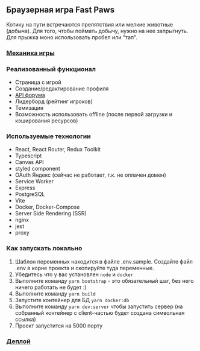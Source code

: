 ## Браузерная игра Fast Paws
Котику на пути встречаются препятствия или мелкие животные (добыча). Для того, чтобы поймать добычу, нужно на нее запрыгнуть. Для прыжка моно использовать пробел или "тап".

### [Механика игры](https://github.com/Vakulina/fast-paws-game/blob/main/GAME-INFO.md)

### Реализованный функционал
- Страница с игрой
- Создание/редактирование профиля
- [API форума](https://github.com/Vakulina/fast-paws-game/blob/main/packages/server/src/controllers/README.md)
- Лидерборд (рейтинг игроков)
- Темизация
- Возможность использовать offline (после первой загрузки и кэширования ресурсов)

### Используемые технологии
- React, React Router, Redux Toolkit
- Typescript
- Canvas API
- styled component
- OAuth Яндекс (сейчас не работает, т.к. не оплачен домен)
- Service Worker
- Express
- PostgreSQL
- Vite
- Docker, Docker-Compose
- Server Side Rendering (SSR)
- nginx
- jest
- proxy

### Как запускать локально
1. Шаблон переменных находится в файле .env.sample. Создайте файл .env в корне проекта и скопируйте туда переменные.
2. Убедитесь что у вас установлен `node` и `docker`
3. Выполните команду `yarn bootstrap` - это обязательный шаг, без него ничего работать не будет :)
4. Выполните команду `yarn build`
5. Запустите контейнер для БД `yarn docker:db`
6. Выполните команду `yarn dev:server` чтобы запустить сервер (на собранный контейнер с client-частью будет создана символьная ссылка)
7. Проект запустится на 5000 порту

### [Деплой](https://2d96a7d3e2d2.vps.myjino.ru/)

